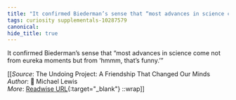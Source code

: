 ```yaml
---
title: "It confirmed Biederman’s sense that “most advances in science come ..."
tags: curiosity supplementals-10287579
canonical: 
hide_title: true
---
```


It confirmed Biederman’s sense that “most advances in science come not from eureka moments but from ‘hmmm, that’s funny.’”


[[_Source_: The Undoing Project: A Friendship That Changed Our Minds<br>
_Author_: 📕 Michael Lewis<br>
_More_: [Readwise URL](https://readwise.io/open/404849019){:target="_blank"}
::wrap]]